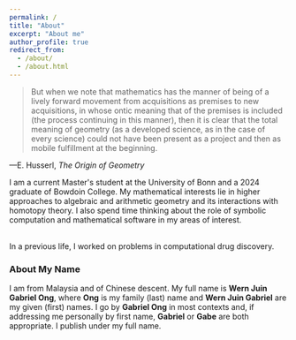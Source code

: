 ```yaml
---
permalink: /
title: "About"
excerpt: "About me"
author_profile: true
redirect_from: 
  - /about/
  - /about.html
---
```

<div>
  <blockquote>
    <p>
  But when we note that mathematics has the manner of being of a lively forward movement from acquisitions as premises to new     
  acquisitions, in whose ontic meaning that of the premises is included (the process continuing in this manner), then it is clear that 
  the total meaning of geometry (as a developed science, as in the case of every science) could not have been present as a project and 
  then as mobile fulfillment at the beginning.
    </p>
  </blockquote>
  <p>—E. Husserl, <cite>The Origin of Geometry </cite></p>
</div>
I am a current Master's student at the University of Bonn and a 2024 graduate of Bowdoin College. My mathematical interests lie in higher approaches to algebraic and arithmetic geometry and its interactions with homotopy theory. I also spend time thinking about the role of symbolic computation and mathematical software in my areas of interest. 
<br/><br/>

In a previous life, I worked on problems in computational drug discovery. 

<h3>About My Name</h3>
I am from Malaysia and of Chinese descent. My full name is <b>Wern Juin Gabriel Ong</b>, where <b>Ong</b> is my family (last) name and <b>Wern Juin Gabriel</b> are my given (first) names. I go by <b>Gabriel Ong</b> in most contexts and, if addressing me personally by first name, <b>Gabriel</b> or <b>Gabe</b> are both appropriate. I publish under my full name.
